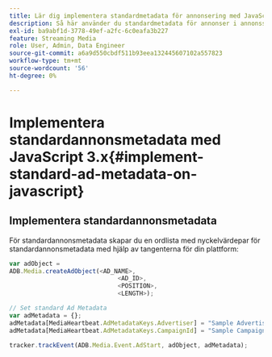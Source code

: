 ```yaml
---
title: Lär dig implementera standardmetadata för annonsering med JavaScript 3.x
description: Så här använder du standardmetadata för annonser i annonsspårning i en webbläsare med JavaScript 3.x-appar.
exl-id: ba9abf1d-3778-49ef-a2fc-6c0eafa3b227
feature: Streaming Media
role: User, Admin, Data Engineer
source-git-commit: a6a9d550cbdf511b93eea132445607102a557823
workflow-type: tm+mt
source-wordcount: '56'
ht-degree: 0%

---
```


# Implementera standardannonsmetadata med JavaScript 3.x{#implement-standard-ad-metadata-on-javascript}

## Implementera standardannonsmetadata

För standardannonsmetadata skapar du en ordlista med nyckelvärdepar för standardannonsmetadata med hjälp av tangenterna för din plattform:

```js
var adObject =
ADB.Media.createAdObject(<AD_NAME>,
                              <AD_ID>,
                              <POSITION>,
                              <LENGTH>);

// Set standard Ad Metadata
var adMetadata = {};
adMetadata[MediaHeartbeat.AdMetadataKeys.Advertiser] = "Sample Advertiser";
adMetadata[MediaHeartbeat.AdMetadataKeys.CampaignId] = "Sample Campaign";

tracker.trackEvent(ADB.Media.Event.AdStart, adObject, adMetadata);
```
